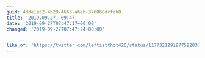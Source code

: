 ```yaml
---
guid: 4dde1a62-4b29-4665-a6eb-376860dcfcb8
title: '2019.09.27, 09:47'
date: '2019-09-27T07:47:17+00:00'
changed: '2019-09-27T07:47:24+00:00'


like_of: 'https://twitter.com/leftistthot420/status/1177321291977592833?s=20'
---
```


